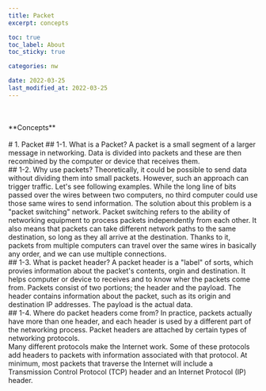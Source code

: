 ```yaml
---
title: Packet
excerpt: concepts

toc: true
toc_label: About
toc_sticky: true

categories: nw

date: 2022-03-25
last_modified_at: 2022-03-25
---
```

<br>
<br>
**Concepts**
<br>
<br>
# 1. Packet
## 1-1. What is a Packet?
A packet is a small segment of a larger message in networking. Data is divided into packets and these are then recombined by the computer or device that receives them. <br>
## 1-2. Why use packets?
Theoretically, it could be possible to send data without dividing them into small packets. However, such an approach can trigger traffic. Let's see following examples. While the long line of bits passed over the wires between two computers, no third computer could use those same wires to send information. The solution about this problem is a "packet switching" network. Packet switching refers to the ability of networking equipment to process packets independently from each other. It also means that packets can take different network paths to the same destination, so long as they all arrive at the destination.  Thanks to it, packets from multiple computers can travel over the same wires in basically any order, and we can use multiple connections.<br>
## 1-3. What is packet header?
A packet header is a "label" of sorts, which provies information about the packet's contents, orgin and destination. It helps computer or device to receives and to know wher the packets come from. Packets consist of two portions; the header and the payload. The header contains information about the packet, such as its origin and destination IP addresses. The payload is the actual data. <br>
## 1-4. Where do packet headers come from?
In practice, packets actually have more than one header, and each header is used by a different part of the networking process. Packet headers are attached by certain types of networking protocols.<br>
Many different protocols make the Internet work. Some of these protocols add headers to packets with information associated with that protocol. At minimum, most packets that traverse the Internet will include a Transmission Control Protocol (TCP) header and an Internet Protocol (IP) header.<br>
